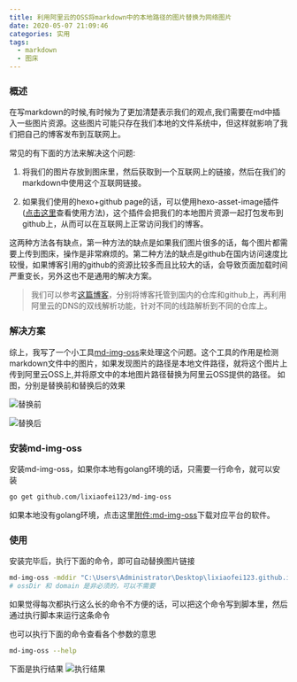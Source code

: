 ```yaml
---
title: 利用阿里云的OSS将markdown中的本地路径的图片替换为网络图片
date: 2020-05-07 21:09:46
categories: 实用
tags:
  - markdown
  - 图床
---
```


### 概述

在写markdown的时候,有时候为了更加清楚表示我们的观点,我们需要在md中插入一些图片资源。这些图片可能只存在我们本地的文件系统中，但这样就影响了我们把自己的博客发布到互联网上。

常见的有下面的方法来解决这个问题:

1. 将我们的图片存放到图床里，然后获取到一个互联网上的链接，然后在我们的markdown中使用这个互联网链接。

2. 如果我们使用的hexo+github page的话，可以使用hexo-asset-image插件([点击这里](https://whisperchi.com/posts/62275/)查看使用方法)，这个插件会把我们的本地图片资源一起打包发布到github上，从而可以在互联网上正常访问我们的博客。

这两种方法各有缺点，第一种方法的缺点是如果我们图片很多的话，每个图片都需要上传到图床，操作是非常麻烦的。第二种方法的缺点是github在国内访问速度比较慢，如果博客引用的github的资源比较多而且比较大的话，会导致页面加载时间严重变长，另外这也不是通用的解决方案。

> 我们可以参考[这篇博客](https://whisperchi.com/posts/35930/)，分别将博客托管到国内的仓库和github上，再利用阿里云的DNS的双线解析功能，针对不同的线路解析到不同的仓库上。

### 解决方案

综上，我写了一个小工具[md-img-oss](https://github.com/lixiaofei123/md-img-oss)来处理这个问题。这个工具的作用是检测markdown文件中的图片，如果发现图片的路径是本地文件路径，就将这个图片上传到阿里云OSS上,并将原文中的本地图片路径替换为阿里云OSS提供的路径。
如图，分别是替换前和替换后的效果

![替换前](https://static.huiyuanai.com/lixfio/image/Replace-the-local-path-pictures-in-markdown-with-network-pictures/localpath.png)

![替换后](https://static.huiyuanai.com/lixfio/image/Replace-the-local-path-pictures-in-markdown-with-network-pictures/networkpath.png)

### 安装md-img-oss

安装md-img-oss，如果你本地有golang环境的话，只需要一行命令，就可以安装
```bash
go get github.com/lixiaofei123/md-img-oss
```
如果本地没有golang环境，点击这里[附件:md-img-oss](https://github.com/lixiaofei123/md-img-oss/releases)下载对应平台的软件。

### 使用

安装完毕后，执行下面的命令，即可自动替换图片链接

```bash
md-img-oss -mddir "C:\Users\Administrator\Desktop\lixiaofei123.github.io\source\_posts" -endpoint oss-cn-shenzhen.aliyuncs.com -accesskeyId <替换成你的accesskeyId> -accessKeySecret <替换成你的accesskeySecret> -bucketName <替换成你的bucketName> -ossDir lixfio/image -domain https://static.huiyuanai.com
# ossDir 和 domain 是非必须的，可以不需要
```
如果觉得每次都执行这么长的命令不方便的话，可以把这个命令写到脚本里，然后通过执行脚本来运行这条命令

也可以执行下面的命令查看各个参数的意思

```bash
md-img-oss --help
```

下面是执行结果
![执行结果](https://static.huiyuanai.com/lixfio/image/Replace-the-local-path-pictures-in-markdown-with-network-pictures/output.png)

